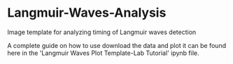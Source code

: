 # Langmuir-Waves-Analysis
Image template for analyzing timing of Langmuir waves detection

A complete guide on how to use download the data and plot it can be found here in the 'Langmuir Waves Plot Template-Lab Tutorial' ipynb file.

